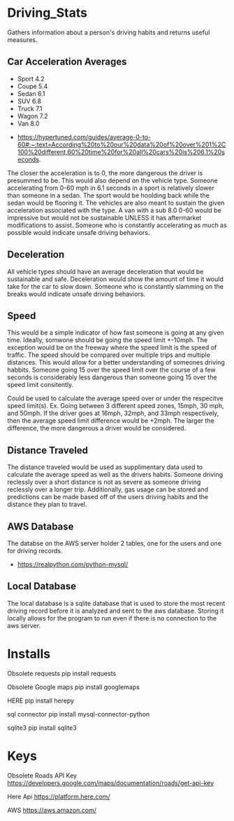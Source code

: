 # Driving_Stats
Gathers information about a person's driving habits and returns useful measures.


## Car Acceleration Averages
+ Sport 4.2
+ Coupe 5.4
+ Sedan 6.1
+ SUV 6.8
+ Truck 7.1
+ Wagon 7.2
+ Van 8.0
- https://hypertuned.com/guides/average-0-to-60#:~:text=According%20to%20our%20data%20of%20over%201%2C100%20different,60%20time%20for%20all%20cars%20is%206.1%20seconds.

The closer the acceleration is to 0, the more dangerous the driver is presummed to be. This would also depend on the vehicle type. Someone accelerating from 0-60 mph in 6.1 seconds in a sport is relatively slower than someone in a sedan. The sport would be hoolding back while the sedan would be flooring it. The vehicles are also meant to sustain the given acceleration associated with the type. A van with a sub 8.0 0-60 would be impressive but would not be sustainable UNLESS it has aftermarket modifications to assist. Someone who is constantly accelerating as much as possible would indicate unsafe driving behaviors. 

## Deceleration
All vehicle types should have an average deceleration that would be sustainable and safe. Deceleration would show the amount of time it would take for the car to slow down. Someone who is constantly slamming on the breaks would indicate unsafe driving behaviors. 

## Speed
This would be a simple indicator of how fast someone is going at any given time. Ideally, somwone should be going the speed limit +-10mph. The exception would be on the freeway where the speed limit is the speed of traffic. The speed should be compared over multiple trips and multiple distances. This would allow for a better understanding of someones driving habbits. Someone going 15 over the speed limit over the course of a few seconds is considerably less dangerous than someone going 15 over the speed limit consitently. 

Could be used to calculate the average speed over or under the respecitve speed limit(s).
Ex. 
    Going between 3 different speed zones, 15mph, 30 mph, and 50mph. If the driver goes at 16mph, 32mph, and 33mph respectively, then the average speed limit difference would be +2mph. The larger the difference, the more dangerous a driver would be considered.

## Distance Traveled
The distance traveled would be used as supplimentary data used to calculate the average speed as well as the drivers habits. Someone driving reclessly over a short distance is not as severe as someone driving reclessly over a longer trip. Additionally, gas usage can be stored and predictions can be made based off of the users driving habits and the distance they plan to travel.


## AWS Database
The databse on the AWS server holder 2 tables, one for the users and one for driving records.
- https://realpython.com/python-mysql/


## Local Database
The local database is a sqlite database that is used to store the most recent driving record before it is analyzed and sent to the aws database.
Storing it locally allows for the program to run even if there is no connection to the aws server.


# Installs
Obsolete
requests
pip install requests

Obsolete
Google maps
pip install googlemaps

HERE
pip install herepy

sql connector
pip install mysql-connector-python

sqlite3
pip install sqlite3

# Keys
Obsolete
Roads API Key
https://developers.google.com/maps/documentation/roads/get-api-key


Here Api
https://platform.here.com/

AWS
https://aws.amazon.com/